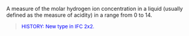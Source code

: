 ﻿A measure of the molar hydrogen ion concentration in a liquid (usually defined as the measure of acidity) in a range from 0 to 14.

> <font color="#0000FF" size="-1">HISTORY: New type in IFC 2x2.</font>
>
